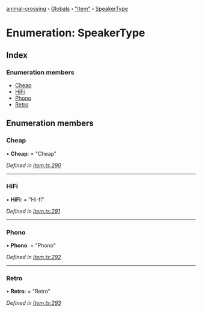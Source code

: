 [animal-crossing](../README.md) › [Globals](../globals.md) › ["Item"](../modules/_item_.md) › [SpeakerType](_item_.speakertype.md)

# Enumeration: SpeakerType

## Index

### Enumeration members

* [Cheap](_item_.speakertype.md#cheap)
* [HiFi](_item_.speakertype.md#hifi)
* [Phono](_item_.speakertype.md#phono)
* [Retro](_item_.speakertype.md#retro)

## Enumeration members

###  Cheap

• **Cheap**: = "Cheap"

*Defined in [Item.ts:290](https://github.com/Norviah/animal-crossing/blob/13550bd/module/types/Item.ts#L290)*

___

###  HiFi

• **HiFi**: = "Hi-fi"

*Defined in [Item.ts:291](https://github.com/Norviah/animal-crossing/blob/13550bd/module/types/Item.ts#L291)*

___

###  Phono

• **Phono**: = "Phono"

*Defined in [Item.ts:292](https://github.com/Norviah/animal-crossing/blob/13550bd/module/types/Item.ts#L292)*

___

###  Retro

• **Retro**: = "Retro"

*Defined in [Item.ts:293](https://github.com/Norviah/animal-crossing/blob/13550bd/module/types/Item.ts#L293)*
